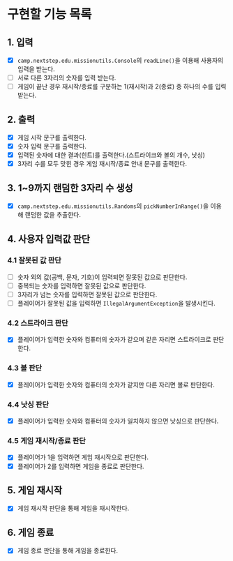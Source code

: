 # 구현할 기능 목록

## 1. 입력

- [x] `camp.nextstep.edu.missionutils.Console`의 `readLine()`을 이용해 사용자의 입력을 받는다.
- [ ] 서로 다른 3자리의 숫자를 입력 받는다.
- [ ] 게임이 끝난 경우 재시작/종료를 구분하는 1(재시작)과 2(종료) 중 하나의 수를 입력 받는다.

## 2. 출력

- [x] 게임 시작 문구를 출력한다.
- [x] 숫자 입력 문구를 출력한다.
- [x] 입력된 숫자에 대한 결과(힌트)를 출력한다.(스트라이크와 볼의 개수, 낫싱)
- [x] 3자리 수를 모두 맞힌 경우 게임 재시작/종료 안내 문구를 출력한다.

## 3. 1~9까지 랜덤한 3자리 수 생성

- [x] `camp.nextstep.edu.missionutils.Randoms`의 `pickNumberInRange()`을 이용해 랜덤한 값을 추출한다.

## 4. 사용자 입력값 판단

### 4.1 잘못된 값 판단

- [ ] 숫자 외의 값(공백, 문자, 기호)이 입력되면 잘못된 값으로 판단한다.
- [ ] 중복되는 숫자를 입력하면 잘못된 값으로 판단한다.
- [ ] 3자리가 넘는 숫자를 입력하면 잘못된 값으로 판단한다.
- [ ] 플레이어가 잘못된 값을 입력하면 `IllegalArgumentException`을 발생시킨다.

### 4.2 스트라이크 판단

- [x] 플레이어가 입력한 숫자와 컴퓨터의 숫자가 같으며 같은 자리면 스트라이크로 판단한다.

### 4.3 볼 판단

- [x] 플레이어가 입력한 숫자와 컴퓨터의 숫자가 같지만 다른 자리면 볼로 판단한다.

### 4.4 낫싱 판단

- [x] 플레이어가 입력한 숫자와 컴퓨터의 숫자가 일치하지 않으면 낫싱으로 판단한다.

### 4.5 게임 재시작/종료 판단

- [x] 플레이어가 1을 입력하면 게임 재시작으로 판단한다.
- [x] 플레이어가 2를 입력하면 게임을 종료로 판단한다.

## 5. 게임 재시작

- [x] 게임 재시작 판단을 통해 게임을 재시작한다.

## 6. 게임 종료

- [x] 게임 종료 판단을 통해 게임을 종료한다.